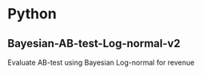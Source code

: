 # Python 

## Bayesian-AB-test-Log-normal-v2
Evaluate AB-test using Bayesian Log-normal for revenue
